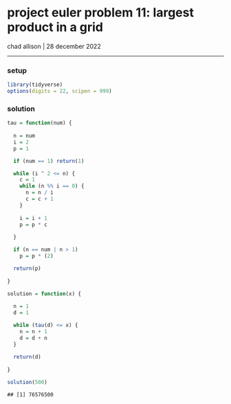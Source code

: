 project euler problem 11: largest product in a grid
================
chad allison \| 28 december 2022

------------------------------------------------------------------------

### setup

``` r
library(tidyverse)
options(digits = 22, scipen = 999)
```

### solution

``` r
tau = function(num) {
  
  n = num
  i = 2
  p = 1

  if (num == 1) return(1)

  while (i ^ 2 <= n) {
    c = 1
    while (n %% i == 0) {
      n = n / i
      c = c + 1
    }
    
    i = i + 1
    p = p * c
  
  }

  if (n == num | n > 1)
    p = p * (2)

  return(p)
  
}

solution = function(x) {
  
  n = 1
  d = 1

  while (tau(d) <= x) {
    n = n + 1
    d = d + n
  }
  
  return(d)
  
}

solution(500)
```

    ## [1] 76576500
